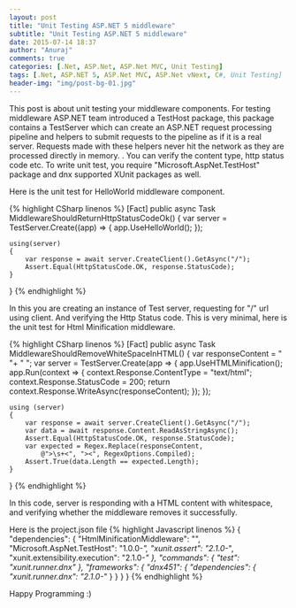 ```yaml
---
layout: post
title: "Unit Testing ASP.NET 5 middleware"
subtitle: "Unit Testing ASP.NET 5 middleware"
date: 2015-07-14 18:37
author: "Anuraj"
comments: true
categories: [.Net, ASP.Net, ASP.Net MVC, Unit Testing]
tags: [.Net, ASP.NET 5, ASP.Net MVC, ASP.Net vNext, C#, Unit Testing]
header-img: "img/post-bg-01.jpg"
---
```

This post is about unit testing your middleware components. For testing middleware ASP.NET team introduced a TestHost package, this package contains a TestServer which can create an ASP.NET request processing pipeline and helpers to submit requests to the pipeline as if it is a real server. Requests made with these helpers never hit the network as they are processed directly in memory. . You can verify the content type, http status code etc. To write unit test, you require "Microsoft.AspNet.TestHost" package and dnx supported XUnit packages as well.  

Here is the unit test for HelloWorld middleware component.

{% highlight CSharp linenos %}
[Fact]
public async Task MiddlewareShouldReturnHttpStatusCodeOk()
{
    var server = TestServer.Create((app) => 
    {
        app.UseHelloWorld();
    });

    using(server)
    {
        var response = await server.CreateClient().GetAsync("/");
        Assert.Equal(HttpStatusCode.OK, response.StatusCode);
    }
}
{% endhighlight %}

In this you are creating an instance of Test server, requesting for "/" url using client. And verifying the Http Status code. This is very minimal, here is the unit test for Html Minification middleware.

{% highlight CSharp linenos %}
[Fact]
public async Task MiddlewareShouldRemoveWhiteSpaceInHTML()
{
    var responseContent = "<html><head><title>" +
    "        Hello</title>  </head><body>      "+
    "                            </body></html>";
    var server = TestServer.Create(app =>
    {
        app.UseHTMLMinification();
        app.Run(context =>
        {
            context.Response.ContentType = "text/html";
            context.Response.StatusCode = 200;
            return context.Response.WriteAsync(responseContent);
        });
    });

    using (server)
    {
        var response = await server.CreateClient().GetAsync("/");
        var data = await response.Content.ReadAsStringAsync();
        Assert.Equal(HttpStatusCode.OK, response.StatusCode);
        var expected = Regex.Replace(responseContent, 
            @">\s+<", "><", RegexOptions.Compiled);
        Assert.True(data.Length == expected.Length);
    }
}
{% endhighlight %}

In this code, server is responding with a HTML content with whitespace, and verifying whether the middleware removes it successfully.  

Here is the project.json file
{% highlight Javascript linenos %}
{
	"dependencies": {
		"HtmlMinificationMiddleware": "",
		"Microsoft.AspNet.TestHost": "1.0.0-*",
		"xunit.assert": "2.1.0-*",
		"xunit.extensibility.execution": "2.1.0-*"
	},
	"commands": {
		"test": "xunit.runner.dnx"
	},
	"frameworks": {
		"dnx451": {
			"dependencies": {
				"xunit.runner.dnx": "2.1.0-*"
			}
		}
	}
}
{% endhighlight %}

Happy Programming :)
